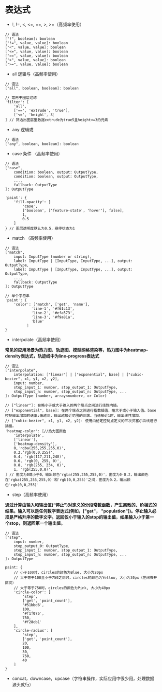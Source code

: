 # 表达式

* !, !=, <, <=, ==, >, >=（高频率使用）

```
// 语法
["!", boolean]: boolean
["!=", value, value]: boolean
["<", value, value]: boolean
["<=", value, value]: boolean
["==", value, value]: boolean
[">", value, value]: boolean
[">=", value, value]: boolean
```

* all 逻辑与（高频率使用）

```
// 语法
["all", boolean, boolean]: boolean

// 常用于图层过滤
'filter': [
	'all',
	['==', 'extrude', 'true'],
	['<=', 'height', 3]
] // 筛选出图层里数据extrude为true5且height<=3的元素
```

* any 逻辑或

```
// 语法
["any", boolean, boolean]: boolean
```

* case 条件 （高频率使用）

```
// 语法
["case",
    condition: boolean, output: OutputType,
    condition: boolean, output: OutputType,
    ...,
    fallback: OutputType
]: OutputType

'paint': {
	'fill-opacity': [
		'case',
		['boolean', ['feature-state', 'hover'], false],
		1,
		0.5
	]
} // 图层透明度默认为0.5，悬停状态为1
```

* match （高频率使用）

```
// 语法
["match",
    input: InputType (number or string),
    label: InputType | [InputType, InputType, ...], output: OutputType,
    label: InputType | [InputType, InputType, ...], output: OutputType,
    ...,
    fallback: OutputType
]: OutputType

// 单个字符串
'paint': {
	'color': ['match', ['get', 'name'],
            'line-1', '#f61c13',
            'line-2', '#efa573',
            'line-3', '#f9a81a',
            'blue'
          ]
}
```

* interpolate（高频率使用）

**常见的应用场景为热力图、轨迹图、模型网格渲染等，热力图中为heatmap-density表达式，轨迹线中为line-progress表达式**

```
// 语法
["interpolate",
    interpolation: ["linear"] | ["exponential", base] | ["cubic-bezier", x1, y1, x2, y2],
    input: number,
    stop_input_1: number, stop_output_1: OutputType,
    stop_input_n: number, stop_output_n: OutputType, ...
]: OutputType (number, array<number>, or Color)

// ["linear"]: 在略小于或大于输入的两个端点之间进行线性内插。
// ["exponential", base]: 在两个端点之间进行指数插值，略大于或小于输入值。base控制输出增加的速率:值越高，输出越接近范围的高端。当值接近1时，输出线性增加。
// ["cubic-bezier", x1, y1, x2, y2]: 使用由给定控制点定义的三次贝塞尔曲线进行插值。
'heatmap-color': [//热力图颜色
    'interpolate',
    ['linear'],
    ['heatmap-density'],
    0,'rgba(255,255,255,0)',
    0.2,'rgb(0,0,255)',
    0.4, 'rgb(117,211,248)',
    0.6, 'rgb(0, 255, 0)',
    0.8, 'rgb(255, 234, 0)',
    1, 'rgb(255,0,0)',
] // 密度为0或小于0，输出颜色'rgba(255,255,255,0)'，密度为0-0.2，输出颜色在'rgba(255,255,255,0)'和'rgb(0,0,255)'之间，密度为0.2，输出颜色'rgb(0,0,255)'
```

* step（高频率使用）

**通过计算由输入和输出值(“停止”)对定义的分段常数函数，产生离散的、阶梯式的结果。输入可以是任何数字表达式(例如，["get"， "population"])。停止输入必须是严格升序的数字文字。返回仅小于输入的stop的输出值，如果输入小于第一个stop，则返回第一个输出值。**

```
// 语法
["step",
    input: number,
    stop_output_0: OutputType,
    stop_input_1: number, stop_output_1: OutputType,
    stop_input_n: number, stop_output_n: OutputType, ...
]: OutputType

paint: {
	// 小于100时，circles的颜色为Blue, 大小为20px 
	// 大于等于100且小于750之间时，circles的颜色为Yellow, 大小为30px（左闭右开区间）
	// 大于等于750时，circles的颜色为Pink, 大小为40px 
	'circle-color': [
		'step',
		['get', 'point_count'],
		'#51bbd6',
		100,
		'#f1f075',
		750,
		'#f28cb1'
	],
	'circle-radius': [
		'step',
		['get', 'point_count'],
		20,
		100,
		30,
		750,
		40
	]
}
```

* concat，downcase，upcase（字符串操作，实际应用中很少用，处理数据源头就行）